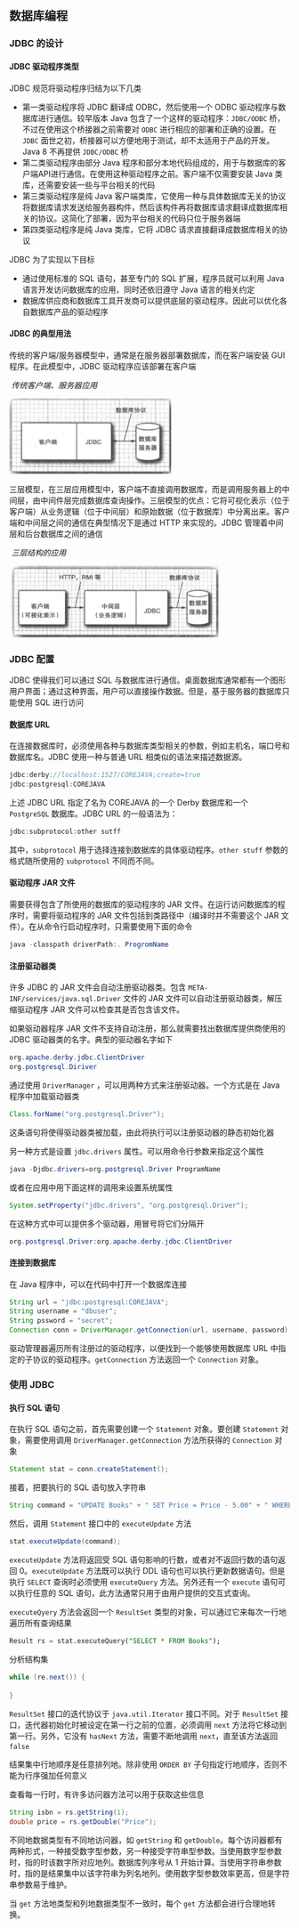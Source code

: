 ## 数据库编程

### JDBC 的设计

#### JDBC 驱动程序类型

JDBC 规范将驱动程序归结为以下几类

* 第一类驱动程序将 JDBC 翻译成 ODBC，然后使用一个 ODBC 驱动程序与数据库进行通信。较早版本 Java 包含了一个这样的驱动程序：`JDBC/ODBC` 桥，不过在使用这个桥接器之前需要对 `ODBC` 进行相应的部署和正确的设置。在 `JDBC` 面世之初，桥接器可以方便地用于测试，却不太适用于产品的开发。Java 8 不再提供 `JDBC/ODBC` 桥
* 第二类驱动程序由部分 Java 程序和部分本地代码组成的，用于与数据库的客户端API进行通信。在使用这种驱动程序之前。客户端不仅需要安装 Java 类库，还需要安装一些与平台相关的代码
* 第三类驱动程序是纯 Java 客户端类库，它使用一种与具体数据库无关的协议将数据库请求发送给服务器构件，然后该构件再将数据库请求翻译成数据库相关的协议。这简化了部署，因为平台相关的代码只位于服务器端
* 第四类驱动程序是纯 Java 类库，它将 JDBC 请求直接翻译成数据库相关的协议

JDBC 为了实现以下目标

* 通过使用标准的 SQL 语句，甚至专门的 SQL 扩展，程序员就可以利用 Java 语言开发访问数据库的应用，同时还依旧遵守 Java 语言的相关约定
* 数据库供应商和数据库工具开发商可以提供底层的驱动程序。因此可以优化各自数据库产品的驱动程序

#### JDBC 的典型用法

传统的客户端/服务器模型中，通常是在服务器部署数据库，而在客户端安装 GUI 程序。在此模型中，JDBC 驱动程序应该部署在客户端

​								*传统客户端、服务器应用*

![](./Images/传统客户端服务器应用.png)

三层模型，在三层应用模型中，客户端不直接调用数据库，而是调用服务器上的中间层，由中间件层完成数据库查询操作。三层模型的优点：它将可视化表示（位于客户端）从业务逻辑（位于中间层）和原始数据（位于数据库）中分离出来。客户端和中间层之间的通信在典型情况下是通过 HTTP 来实现的。JDBC 管理着中间层和后台数据库之间的通信

​				*三层结构的应用*

​				![](./Images/三层数据库连接结构.png)

### JDBC 配置

JDBC 使得我们可以通过 SQL 与数据库进行通信。桌面数据库通常都有一个图形用户界面；通过这种界面，用户可以直接操作数据。但是，基于服务器的数据库只能使用 SQL 进行访问

#### 数据库 URL

在连接数据库时，必须使用各种与数据库类型相关的参数，例如主机名，端口号和数据库名。JDBC 使用一种与普通 URL 相类似的语法来描述数据源。

```java
jdbc:derby://localhost:1527/COREJAVA;create=true
jdbc:postgresql:COREJAVA
```

上述 JDBC URL 指定了名为 COREJAVA 的一个 Derby 数据库和一个 `PostgreSQL` 数据库。JDBC URL 的一般语法为：

```java
jdbc:subprotocol:other sutff
```

其中，`subprotocol` 用于选择连接到数据库的具体驱动程序。`other stuff` 参数的格式随所使用的 `subprotocol` 不同而不同。

#### 驱动程序 JAR 文件

需要获得包含了所使用的数据库的驱动程序的 JAR 文件。在运行访问数据库的程序时，需要将驱动程序的 JAR 文件包括到类路径中（编译时并不需要这个 JAR 文件）。在从命令行启动程序时，只需要使用下面的命令

```java
java -classpath driverPath:. ProgromName
```

#### 注册驱动器类

许多 JDBC 的 JAR 文件会自动注册驱动器类。包含 `META-INF/services/java.sql.Driver` 文件的 JAR 文件可以自动注册驱动器类，解压缩驱动程序 JAR 文件可以检查其是否包含该文件。

如果驱动器程序 JAR 文件不支持自动注册，那么就需要找出数据库提供商使用的 JDBC 驱动器类的名字。典型的驱动器名字如下

```java
org.apache.derby.jdbc.ClientDriver
org.postgresql.Diriver
```

通过使用 `DriverManager` ，可以用两种方式来注册驱动器。一个方式是在 Java 程序中加载驱动器类

```java
Class.forName("org.postgresql.Driver");
```

这条语句将使得驱动器类被加载，由此将执行可以注册驱动器的静态初始化器

另一种方式是设置 `jdbc.drivers` 属性。可以用命令行参数来指定这个属性

```java
java -Djdbc.drivers=org.postgresql.Driver ProgramName
```

或者在应用中用下面这样的调用来设置系统属性

```java
System.setProperty("jdbc.drivers", "org.postgresql.Driver");
```

在这种方式中可以提供多个驱动器，用冒号将它们分隔开

```java
org.postgresql.Driver:org.apache.derby.jdbc.ClientDriver
```

#### 连接到数据库

在 Java 程序中，可以在代码中打开一个数据库连接

```java
String url = "jdbc:postgresql:COREJAVA";
String username = "dbuser";
String pssword = "secret";
Connection conn = DriverManager.getConnection(url, username, password);
```

驱动管理器遍历所有注册过的驱动程序，以便找到一个能够使用数据库 URL 中指定的子协议的驱动程序。`getConnection` 方法返回一个 `Connection` 对象。

### 使用 JDBC

#### 执行 SQL 语句

在执行 SQL 语句之前，首先需要创建一个 `Statement` 对象。要创建 `Statement` 对象，需要使用调用 `DriverManager.getConnection` 方法所获得的 `Connection` 对象

```java
Statement stat = conn.createStatement();
```

接着，把要执行的 SQL 语句放入字符串

```java
String command = "UPDATE Books" + " SET Price = Price - 5.00" + " WHERE Title NOT LIKE '%Introduction%';
```

然后，调用 `Statement` 接口中的 `executeUpdate` 方法

```java
stat.executeUpdate(command);
```

`executeUpdate` 方法将返回受 SQL 语句影响的行数，或者对不返回行数的语句返回 0。`executeUpdate` 方法既可以执行 DDL 语句也可以执行更新数据语句。但是执行 `SELECT` 查询时必须使用 `executeQuery` 方法。另外还有一个 `execute` 语句可以执行任意的 SQL 语句，此方法通常只用于由用户提供的交互式查询。

`executeQyery` 方法会返回一个 `ResultSet` 类型的对象，可以通过它来每次一行地遍历所有查询结果

```sql
Result rs = stat.executeQuery("SELECT * FROM Books");
```

分析结构集

```java
while (re.next()) {
    
}
```

`ResultSet` 接口的迭代协议于 `java.util.Iterator` 接口不同。对于 `ResultSet` 接口，迭代器初始化时被设定在第一行之前的位置，必须调用 `next` 方法将它移动到第一行。另外，它没有 `hasNext` 方法，需要不断地调用 `next`，直至该方法返回 `false`

结果集中行地顺序是任意排列地。除非使用 `ORDER BY` 子句指定行地顺序，否则不能为行序强加任何意义

查看每一行时，有许多访问器方法可以用于获取这些信息

```java
String isbn = rs.getString(1);
double price = rs.getDouble("Price");
```

不同地数据类型有不同地访问器，如 `getString` 和 `getDouble`。每个访问器都有两种形式，一种接受数字型参数，另一种接受字符串型参数。当使用数字型参数时，指的时该数字所对应地列。数据库列序号从 1 开始计算。当使用字符串参数时，指的是结果集中以该字符串为列名地列。使用数字型参数效率更高，但是字符串参数易于维护。

当 `get` 方法地类型和列地数据类型不一致时，每个 `get` 方法都会进行合理地转换。